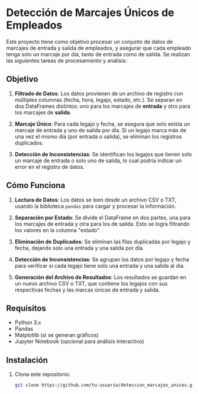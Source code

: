 # Detección de Marcajes Únicos de Empleados

Este proyecto tiene como objetivo procesar un conjunto de datos de marcajes de entrada y salida de empleados, y asegurar que cada empleado tenga solo un marcaje por día, tanto de entrada como de salida. Se realizan las siguientes tareas de procesamiento y análisis:

## Objetivo

1. **Filtrado de Datos**: Los datos provienen de un archivo de registro con múltiples columnas (fecha, hora, legajo, estado, etc.). Se separan en dos DataFrames distintos: uno para los marcajes de **entrada** y otro para los marcajes de **salida**.
   
2. **Marcaje Único**: Para cada legajo y fecha, se asegura que solo exista un marcaje de entrada y uno de salida por día. Si un legajo marca más de una vez el mismo día (por entrada o salida), se eliminan los registros duplicados.

3. **Detección de Inconsistencias**: Se identifican los legajos que tienen solo un marcaje de entrada o solo uno de salida, lo cual podría indicar un error en el registro de datos.

## Cómo Funciona

1. **Lectura de Datos**: Los datos se leen desde un archivo CSV o TXT, usando la biblioteca `pandas` para cargar y procesar la información.

2. **Separación por Estado**: Se divide el DataFrame en dos partes, una para los marcajes de entrada y otra para los de salida. Esto se logra filtrando los valores en la columna "estado".

3. **Eliminación de Duplicados**: Se eliminan las filas duplicadas por legajo y fecha, dejando solo una entrada y una salida por día.

4. **Detección de Inconsistencias**: Se agrupan los datos por legajo y fecha para verificar si cada legajo tiene solo una entrada y una salida al día.

5. **Generación del Archivo de Resultados**: Los resultados se guardan en un nuevo archivo CSV o TXT, que contiene los legajos con sus respectivas fechas y las marcas únicas de entrada y salida.

## Requisitos

- Python 3.x
- Pandas
- Matplotlib (si se generan gráficos)
- Jupyter Notebook (opcional para análisis interactivo)

## Instalación

1. Clona este repositorio:
   ```bash
   git clone https://github.com/tu-usuario/deteccion_marcajes_unicos.git
